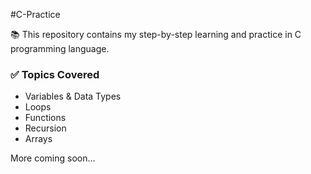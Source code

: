 #C-Practice

📚 This repository contains my step-by-step learning and practice in C programming language.

### ✅ Topics Covered
- Variables & Data Types
- Loops
- Functions
- Recursion
- Arrays

More coming soon...
